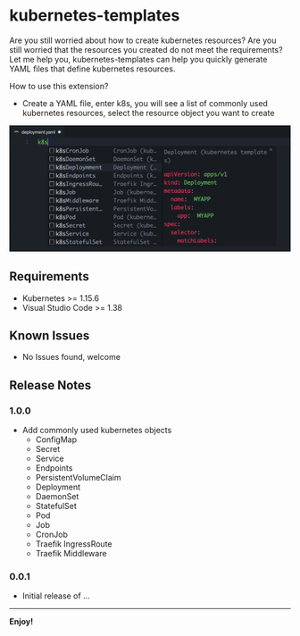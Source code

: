 # kubernetes-templates

Are you still worried about how to create kubernetes resources? Are you still worried that the resources you created do not meet the requirements?
Let me help you, kubernetes-templates can help you quickly generate YAML files that define kubernetes resources.

How to use this extension?
- Create a YAML file, enter k8s, you will see a list of commonly used kubernetes resources, select the resource object you want to create

![avatar](static/demo.png)

## Requirements
- Kubernetes >= 1.15.6
- Visual Studio Code >= 1.38

## Known Issues
- No Issues found, welcome

## Release Notes

### 1.0.0
- Add commonly used kubernetes objects
    - ConfigMap
    - Secret
    - Service
    - Endpoints
    - PersistentVolumeClaim
    - Deployment
    - DaemonSet
    - StatefulSet
    - Pod
    - Job
    - CronJob
    - Traefik IngressRoute
    - Traefik Middleware

### 0.0.1
- Initial release of ...

-----------------------------------------------------------------------------------------------------------

**Enjoy!**
